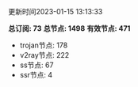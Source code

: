 更新时间2023-01-15 13:13:33

**总订阅: 73**
**总节点: 1498**
**有效节点: 471**
- trojan节点: 178
- v2ray节点: 222
- ss节点: 67
- ssr节点: 4
